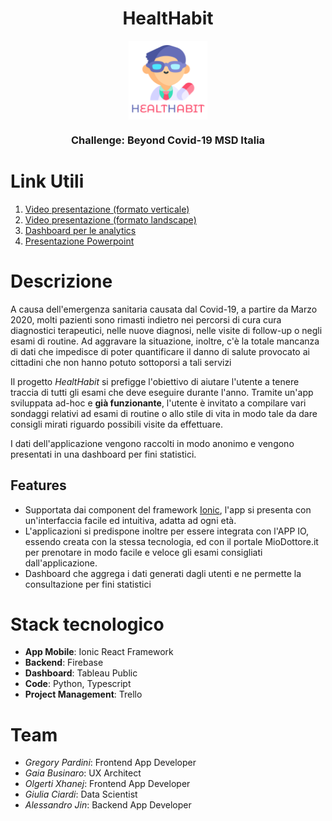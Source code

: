 # <h1 align="center">HealtHabit</h1>
<p align="center"><img align="center" src="https://github.com/GregoryPardini/HealtHabit/blob/master/ios/App/App/Assets.xcassets/AppIcon.appiconset/1024.png" width="25%" style="text-align: center"></p>


<h3 align="center">Challenge: Beyond Covid-19 MSD Italia</h3>

# Link Utili
 1. [Video presentazione (formato verticale)](https://youtu.be/9a3hPKswI5Y)
 1. [Video presentazione (formato landscape)](https://www.youtube.com/watch?v=xqUfsBED6OQ)
 2. [Dashboard per le analytics](https://public.tableau.com/profile/giulia.ciardi#!/vizhome/HealtHabit/Stat)
 3. [Presentazione Powerpoint](https://github.com/gerti98/HealtHabit/blob/master/Healthabit.pdf)

# Descrizione
A causa dell'emergenza sanitaria causata dal Covid-19, a partire da Marzo 2020, molti pazienti sono rimasti indietro nei percorsi di cura cura diagnostici terapeutici, nelle nuove diagnosi, nelle visite di follow-up o negli esami di routine. Ad aggravare la situazione, inoltre, c'è la totale mancanza di dati che impedisce di poter quantificare il danno di salute provocato ai cittadini che non hanno potuto sottoporsi a tali servizi

Il progetto *HealtHabit* si prefigge l'obiettivo di aiutare l'utente a tenere traccia di tutti gli esami che deve eseguire durante l'anno. Tramite un'app sviluppata ad-hoc e **già funzionante**, l'utente è invitato a compilare vari sondaggi relativi ad esami di routine o allo stile di vita in modo tale da dare consigli mirati riguardo possibili visite da effettuare.

I dati dell'applicazione vengono raccolti in modo anonimo e vengono presentati in una dashboard per fini statistici.


## Features
  * Supportata dai component del framework [Ionic](https://ionicframework.com/),  l'app si presenta con un'interfaccia facile ed intuitiva, adatta ad ogni età.
  * L'applicazioni si predispone inoltre per essere integrata con l'APP IO, essendo creata con la stessa tecnologia, ed con il portale MioDottore.it per prenotare in modo facile e veloce gli esami consigliati dall'applicazione.
  * Dashboard che aggrega i dati generati dagli utenti e ne permette la consultazione per fini statistici 

# Stack tecnologico
  * **App Mobile**: Ionic React Framework
  * **Backend**: Firebase
  * **Dashboard**: Tableau Public
  * **Code**: Python, Typescript
  * **Project Management**: Trello


# Team
 * *Gregory Pardini*: Frontend App Developer
 * *Gaia Businaro*: UX Architect
 * *Olgerti Xhanej*: Frontend App Developer
 * *Giulia Ciardi*: Data Scientist
 * *Alessandro Jin*: Backend App Developer
